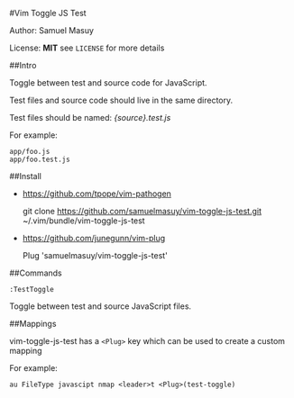 #Vim Toggle JS Test

Author: Samuel Masuy

License: **MIT** see `LICENSE` for more details

##Intro

Toggle between test and source code for JavaScript.

Test files and source code should live in the same directory.

Test files should be named: *{source}.test.js*

For example:

    app/foo.js
	app/foo.test.js

##Install

* https://github.com/tpope/vim-pathogen

    git clone https://github.com/samuelmasuy/vim-toggle-js-test.git ~/.vim/bundle/vim-toggle-js-test

* https://github.com/junegunn/vim-plug

    Plug 'samuelmasuy/vim-toggle-js-test'

##Commands

`:TestToggle`

Toggle between test and source JavaScript files.

##Mappings

vim-toggle-js-test has a `<Plug>` key which can be used to create a custom mapping

For example:

	au FileType javascipt nmap <leader>t <Plug>(test-toggle)
